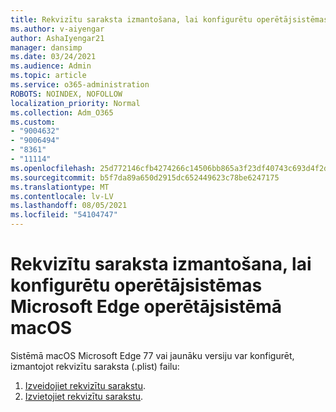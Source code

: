 ```yaml
---
title: Rekvizītu saraksta izmantošana, lai konfigurētu operētājsistēmas Microsoft Edge operētājsistēmā macOS
ms.author: v-aiyengar
author: AshaIyengar21
manager: dansimp
ms.date: 03/24/2021
ms.audience: Admin
ms.topic: article
ms.service: o365-administration
ROBOTS: NOINDEX, NOFOLLOW
localization_priority: Normal
ms.collection: Adm_O365
ms.custom:
- "9004632"
- "9006494"
- "8361"
- "11114"
ms.openlocfilehash: 25d772146cfb4274266c14506bb865a3f23df40743c693d4f2d22cf8ca701e52
ms.sourcegitcommit: b5f7da89a650d2915dc652449623c78be6247175
ms.translationtype: MT
ms.contentlocale: lv-LV
ms.lasthandoff: 08/05/2021
ms.locfileid: "54104747"
---
```

# <a name="use-a-property-list-to-configure-the-policy-settings-for-microsoft-edge-on-macos"></a>Rekvizītu saraksta izmantošana, lai konfigurētu operētājsistēmas Microsoft Edge operētājsistēmā macOS

Sistēmā macOS Microsoft Edge 77 vai jaunāku versiju var konfigurēt, izmantojot rekvizītu saraksta (.plist) failu:

1. [Izveidojiet rekvizītu sarakstu](https://go.microsoft.com/fwlink/?linkid=2134726).
1. [Izvietojiet rekvizītu sarakstu](https://go.microsoft.com/fwlink/?linkid=2134727).
